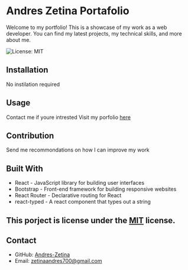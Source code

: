 # Andres Zetina Portafolio
Welcome to my portfolio! This is a showcase of my work as a web developer. You can find my latest projects, my technical skills, and more about me.

  ![License: MIT](https://img.shields.io/badge/License-MIT-yellow.svg)
  
  
  ## Installation
  No instilation required
  
  ## Usage
  
Contact me if youre intrested 
Visit my porfolio [here](https://andres-zetina.github.io/react-portafolio/#AboutMe)
  
  ## Contribution
  
  Send me recommondations on how I can improve my work 
  
 ## Built With 
 - React - JavaScript library for building user interfaces
 - Bootstrap - Front-end framework for building responsive websites
 - React Router - Declarative routing for React
 - react-typed - A react component that types out a string
  
  ## This porject is license under the [MIT](https://opensource.org/licenses/MIT) license.
  
  ## Contact
  
  - GitHub: [Andres-Zetina](https://github.com/Andres-Zetina/react-portafolio)
  - Email: zetinaandres700@gmail.com



